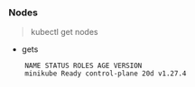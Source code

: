 ### Nodes

> kubectl get nodes

- gets

```
    NAME STATUS ROLES AGE VERSION
    minikube Ready control-plane 20d v1.27.4
```

